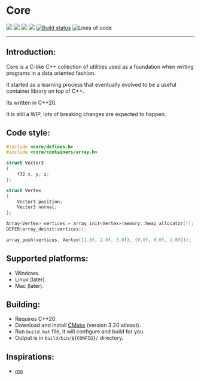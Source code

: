 # **Core**
<!-- badges: start -->
[![](https://img.shields.io/badge/OS-windows--latest-blue)](https://github.com/M-Fatah/core)
[![](http://github-actions.40ants.com/M-Fatah/core/matrix.svg?only=unit-tests.build-desktop.windows-latest)](https://github.com/M-Fatah/core)
[![](https://img.shields.io/badge/OS-ubuntu--latest-blue)](https://github.com/M-Fatah/core)
[![](http://github-actions.40ants.com/M-Fatah/core/matrix.svg?only=unit-tests.build-desktop.ubuntu-latest)](https://github.com/M-Fatah/core)
[![Build status](https://github.com/M-Fatah/core/workflows/CI/badge.svg)](https://github.com/M-Fatah/core/actions?workflow=CI)
![Lines of code](https://img.shields.io/tokei/lines/github/M-Fatah/core)
<!-- badges: end -->
---
## **Introduction:**
Core is a C-like C++ collection of utilities used as a foundation when writing programs in a data oriented fashion.

It started as a learning process that eventually evolved to be a useful container library on top of C++.

Its written in C++20.

It is still a WIP, lots of breaking changes are expected to happen.
## **Code style:**
```C++
#include <core/defines.h>
#include <core/containers/array.h>

struct Vector3
{
    f32 x, y, z;
};

struct Vertex
{
    Vector3 position;
    Vector3 normal;
};

Array<Vertex> vertices = array_init<Vertex>(memory::heap_allocator());
DEFER(array_deinit(vertices));

array_push(vertices, Vertex{{1.0f, 2.0f, 3.0f}, {0.0f, 0.0f, 1.0f}});
```
## **Supported platforms:**
- Windows.
- Linux (later).
- Mac (later).
## **Building:**
- Requires C++20.
- Download and install [CMake](https://cmake.org/download/) (version 3.20 atleast).
- Run `build.bat` file, it will configure and build for you.
- Output is in `build/bin/${CONFIG}/` directory.
## Inspirations:
- [mn](https://github.com/MoustaphaSaad/mn)